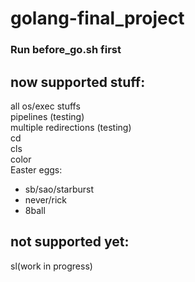 # golang-final_project

### Run before_go.sh first

## now supported stuff:
all os/exec stuffs <br />
pipelines (testing) <br />
multiple redirections (testing) <br />
cd <br />
cls <br />
color <br />
Easter eggs: <br />
- sb/sao/starburst <br />
- never/rick <br />
- 8ball <br/>
  

## not supported yet:
sl(work in progress) <br />
